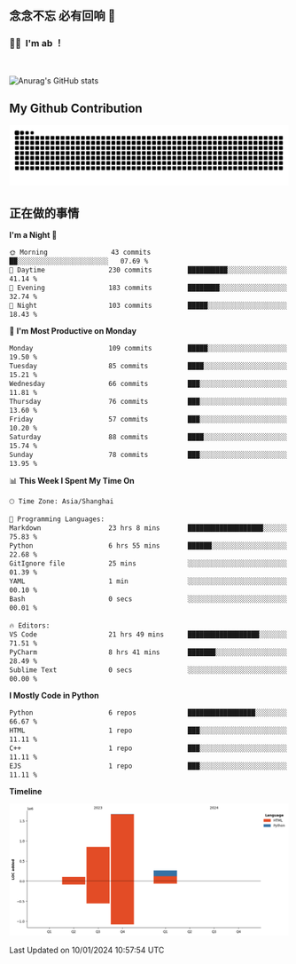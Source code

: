 ## 念念不忘 必有回响  👋
### 👨‍🔧&nbsp;&nbsp;I'm ab ！

<br>

![Anurag's GitHub stats](https://github-readme-stats.vercel.app/api?username=abinzzz&count_private=true&show_icons=true&theme=tokyonight)


## My Github Contribution
![](https://github.com/abinzzz/abinzzz/blob/output/github-contribution-grid-snake.svg)

## 正在做的事情

<!--START_SECTION:waka-->
**I'm a Night 🦉** 

```text
🌞 Morning                43 commits          ██░░░░░░░░░░░░░░░░░░░░░░░   07.69 % 
🌆 Daytime                230 commits         ██████████░░░░░░░░░░░░░░░   41.14 % 
🌃 Evening                183 commits         ████████░░░░░░░░░░░░░░░░░   32.74 % 
🌙 Night                  103 commits         █████░░░░░░░░░░░░░░░░░░░░   18.43 % 
```
📅 **I'm Most Productive on Monday** 

```text
Monday                   109 commits         █████░░░░░░░░░░░░░░░░░░░░   19.50 % 
Tuesday                  85 commits          ████░░░░░░░░░░░░░░░░░░░░░   15.21 % 
Wednesday                66 commits          ███░░░░░░░░░░░░░░░░░░░░░░   11.81 % 
Thursday                 76 commits          ███░░░░░░░░░░░░░░░░░░░░░░   13.60 % 
Friday                   57 commits          ███░░░░░░░░░░░░░░░░░░░░░░   10.20 % 
Saturday                 88 commits          ████░░░░░░░░░░░░░░░░░░░░░   15.74 % 
Sunday                   78 commits          ███░░░░░░░░░░░░░░░░░░░░░░   13.95 % 
```


📊 **This Week I Spent My Time On** 

```text
🕑︎ Time Zone: Asia/Shanghai

💬 Programming Languages: 
Markdown                 23 hrs 8 mins       ███████████████████░░░░░░   75.83 % 
Python                   6 hrs 55 mins       ██████░░░░░░░░░░░░░░░░░░░   22.68 % 
GitIgnore file           25 mins             ░░░░░░░░░░░░░░░░░░░░░░░░░   01.39 % 
YAML                     1 min               ░░░░░░░░░░░░░░░░░░░░░░░░░   00.10 % 
Bash                     0 secs              ░░░░░░░░░░░░░░░░░░░░░░░░░   00.01 % 

🔥 Editors: 
VS Code                  21 hrs 49 mins      ██████████████████░░░░░░░   71.51 % 
PyCharm                  8 hrs 41 mins       ███████░░░░░░░░░░░░░░░░░░   28.49 % 
Sublime Text             0 secs              ░░░░░░░░░░░░░░░░░░░░░░░░░   00.00 % 
```

**I Mostly Code in Python** 

```text
Python                   6 repos             █████████████████░░░░░░░░   66.67 % 
HTML                     1 repo              ███░░░░░░░░░░░░░░░░░░░░░░   11.11 % 
C++                      1 repo              ███░░░░░░░░░░░░░░░░░░░░░░   11.11 % 
EJS                      1 repo              ███░░░░░░░░░░░░░░░░░░░░░░   11.11 % 
```



**Timeline**

![Lines of Code chart](https://raw.githubusercontent.com/abinzzz/abinzzz/main/assets/bar_graph.png)


 Last Updated on 10/01/2024 10:57:54 UTC
<!--END_SECTION:waka-->


